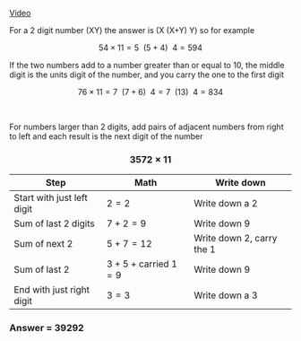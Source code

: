 [Video](http://mathninja.org/multiplying-by-11/)

For a 2 digit number (XY) the answer is (X (X+Y) Y) so for example

$$54 \times 11 = 5 ~~ (5+4) ~~ 4 = 594$$

If the two numbers add to a number greater than or equal to 10, the middle digit is the units digit of the number, and you carry the one to the first digit

$$76 \times 11 = 7 ~~ (7+6) ~~ 4 = 7 ~~ (13) ~~ 4 = 834$$

&nbsp;

For numbers larger than 2 digits, add pairs of adjacent numbers from right to left and each result is the next digit of the number

### $$3572 \times 11$$

| Step                       | Math                           | Write down                |
| -------------------------- | ------------------------------ | ------------------------- |
| Start with just left digit | $2 = 2$                        | Write down a 2            |
| Sum of last 2 digits       | $7 + 2 = 9$                    | Write down 9              |
| Sum of next 2              | $5 + 7 = 12$                   | Write down 2, carry the 1 |
| Sum of last 2              | $3 + 5 + \text{carried }1 = 9$ | Write down 9              |
| End with just right digit  | $3 = 3$                        | Write down a 3            |

### Answer = 39292